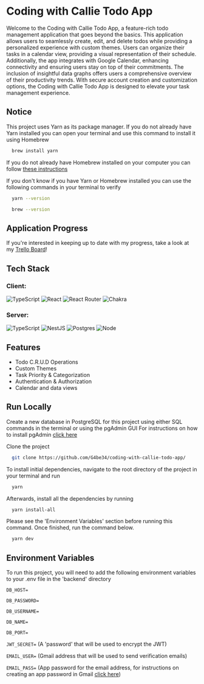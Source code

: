 
# Coding with Callie Todo App

Welcome to the Coding with Callie Todo App, a feature-rich todo management application that goes beyond the basics. This application allows users to seamlessly create, edit, and delete todos while providing a personalized experience with custom themes. Users can organize their tasks in a calendar view, providing a visual representation of their schedule. Additionally, the app integrates with Google Calendar, enhancing connectivity and ensuring users stay on top of their commitments. The inclusion of insightful data graphs offers users a comprehensive overview of their productivity trends. With secure account creation and customization options, the Coding with Callie Todo App is designed to elevate your task management experience.

## Notice
This project uses Yarn as its package manager. If you do not already have Yarn installed you can open your terminal and use this command to install it using Homebrew

```bash
  brew install yarn
```

If you do not already have Homebrew installed on your computer you can follow [these instructions](https://brew.sh/)

If you don't know if you have Yarn or Homebrew installed you can use the following commands in your terminal to verify

```bash
  yarn --version
```

```bash
  brew --version
```

## Application Progress
If you're interested in keeping up to date with my progress, take a look at my [Trello Board](https://trello.com/b/ArirteZF/todo-list)!

## Tech Stack

### Client:
![TypeScript](https://img.shields.io/badge/typescript-%23007ACC.svg?style=for-the-badge&logo=typescript&logoColor=white)
![React](https://img.shields.io/badge/react-%2320232a.svg?style=for-the-badge&logo=react&logoColor=%2361DAFB)
![React Router](https://img.shields.io/badge/React_Router-CA4245?style=for-the-badge&logo=react-router&logoColor=white)
![Chakra](https://img.shields.io/badge/chakra-%234ED1C5.svg?style=for-the-badge&logo=chakraui&logoColor=white)

### Server: 
![TypeScript](https://img.shields.io/badge/typescript-%23007ACC.svg?style=for-the-badge&logo=typescript&logoColor=white)
![NestJS](https://img.shields.io/badge/nestjs-%23E0234E.svg?style=for-the-badge&logo=nestjs&logoColor=white)
![Postgres](https://img.shields.io/badge/postgres-%23316192.svg?style=for-the-badge&logo=postgresql&logoColor=white)
![Node](https://img.shields.io/badge/node.js-339933?style=for-the-badge&logo=nodedotjs&logoColor=white)


## Features

- Todo C.R.U.D Operations
- Custom Themes
- Task Priority & Categorization
- Authentication & Authorization
- Calendar and data views


## Run Locally

Create a new database in PostgreSQL for this project using either SQL commands in the terminal or using the pgAdmin GUI
For instructions on how to install pgAdmin [click here](https://www.pgadmin.org/download/)

Clone the project

```bash
  git clone https://github.com/G4be34/coding-with-callie-todo-app/
```

To install initial dependencies, navigate to the root directory of the project in your terminal and run 

```bash
  yarn
```

Afterwards, install all the dependencies by running

```bash
  yarn install-all
```

Please see the 'Environment Variables' section before running this command. Once finished, run the command below. 

```bash
  yarn dev
```


## Environment Variables

To run this project, you will need to add the following environment variables to your .env file in the 'backend' directory

`DB_HOST=`

`DB_PASSWORD=`

`DB_USERNAME=`

`DB_NAME=`

`DB_PORT=`

`JWT_SECRET=` (A 'password' that will be used to encrypt the JWT)

`EMAIL_USER=` (Gmail address that will be used to send verification emails)

`EMAIL_PASS=` (App password for the email address, for instructions on creating an app password in Gmail [click here](https://support.google.com/mail/answer/185833?hl=en))


